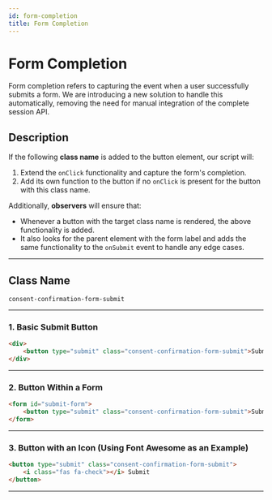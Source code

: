 ```yaml
---
id: form-completion
title: Form Completion
---
```


# Form Completion

Form completion refers to capturing the event when a user successfully submits a form. We are introducing a new solution to handle this automatically, removing the need for manual integration of the complete session API.

## Description

If the following **class name** is added to the button element, our script will:

1. Extend the `onClick` functionality and capture the form's completion.
2. Add its own function to the button if no `onClick` is present for the button with this class name.

Additionally, **observers** will ensure that:
- Whenever a button with the target class name is rendered, the above functionality is added.
- It also looks for the parent element with the form label and adds the same functionality to the `onSubmit` event to handle any edge cases.

---

## Class Name
```plaintext
consent-confirmation-form-submit
```

---

### 1. Basic Submit Button

```html
<div>
    <button type="submit" class="consent-confirmation-form-submit">Submit</button>
</div>
```

---

### 2. Button Within a Form

```html
<form id="submit-form">
    <button type="submit" class="consent-confirmation-form-submit">Submit Form</button>
</form>
```

---

### 3. Button with an Icon (Using Font Awesome as an Example)

```html
<button type="submit" class="consent-confirmation-form-submit">
    <i class="fas fa-check"></i> Submit
</button>
```

---